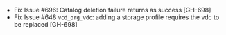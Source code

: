 * Fix Issue #696: Catalog deletion failure returns as success [GH-698]
* Fix Issue #648 `vcd_org_vdc`: adding a storage profile requires the vdc to be replaced [GH-698]
